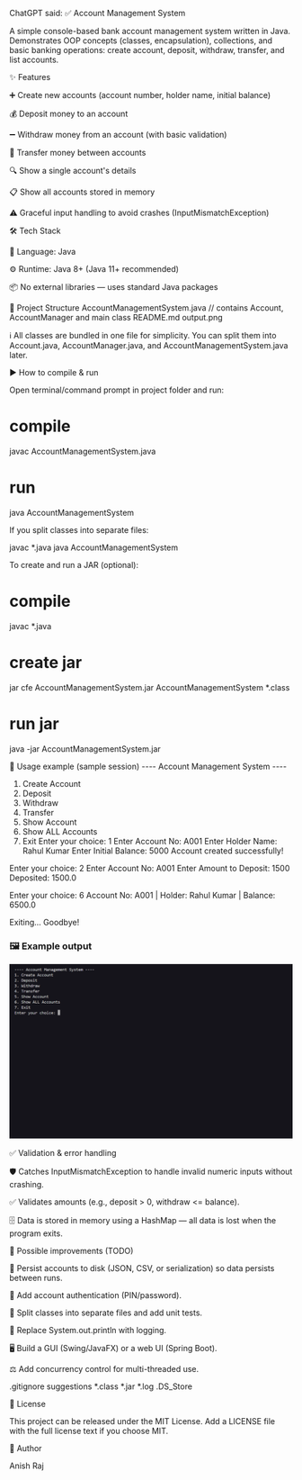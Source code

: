 ChatGPT said:
✅ Account Management System

A simple console-based bank account management system written in Java.
Demonstrates OOP concepts (classes, encapsulation), collections, and basic banking operations: create account, deposit, withdraw, transfer, and list accounts.

✨ Features

➕ Create new accounts (account number, holder name, initial balance)

💰 Deposit money to an account

➖ Withdraw money from an account (with basic validation)

🔁 Transfer money between accounts

🔍 Show a single account's details

📋 Show all accounts stored in memory

⚠️ Graceful input handling to avoid crashes (InputMismatchException)

🛠 Tech Stack

🧾 Language: Java

⚙️ Runtime: Java 8+ (Java 11+ recommended)

📦 No external libraries — uses standard Java packages

📁 Project Structure
AccountManagementSystem.java   // contains Account, AccountManager and main class
README.md
output.png                


ℹ️ All classes are bundled in one file for simplicity. You can split them into Account.java, AccountManager.java, and AccountManagementSystem.java later.

▶️ How to compile & run

Open terminal/command prompt in project folder and run:

# compile
javac AccountManagementSystem.java

# run
java AccountManagementSystem


If you split classes into separate files:

javac *.java
java AccountManagementSystem


To create and run a JAR (optional):

# compile
javac *.java

# create jar
jar cfe AccountManagementSystem.jar AccountManagementSystem *.class

# run jar
java -jar AccountManagementSystem.jar

🧾 Usage example (sample session)
---- Account Management System ----
1. Create Account
2. Deposit
3. Withdraw
4. Transfer
5. Show Account
6. Show ALL Accounts
7. Exit
Enter your choice: 1
Enter Account No: A001
Enter Holder Name: Rahul Kumar
Enter Initial Balance: 5000
Account created successfully!

Enter your choice: 2
Enter Account No: A001
Enter Amount to Deposit: 1500
Deposited: 1500.0

Enter your choice: 6
Account No: A001 | Holder: Rahul Kumar | Balance: 6500.0

Exiting... Goodbye!


### 🖼 Example output

![Console output of AccountManagementSystem](output.png "Account Management System - sample run")

✅ Validation & error handling

🛡 Catches InputMismatchException to handle invalid numeric inputs without crashing.

✅ Validates amounts (e.g., deposit > 0, withdraw <= balance).

🗄 Data is stored in memory using a HashMap — all data is lost when the program exits.

🚀 Possible improvements (TODO)

💾 Persist accounts to disk (JSON, CSV, or serialization) so data persists between runs.

🔐 Add account authentication (PIN/password).

📂 Split classes into separate files and add unit tests.

📝 Replace System.out.println with logging.

🖥 Build a GUI (Swing/JavaFX) or a web UI (Spring Boot).

⚖️ Add concurrency control for multi-threaded use.

.gitignore suggestions
*.class
*.jar
*.log
.DS_Store

📝 License

This project can be released under the MIT License. Add a LICENSE file with the full license text if you choose MIT.

👤 Author

Anish Raj
